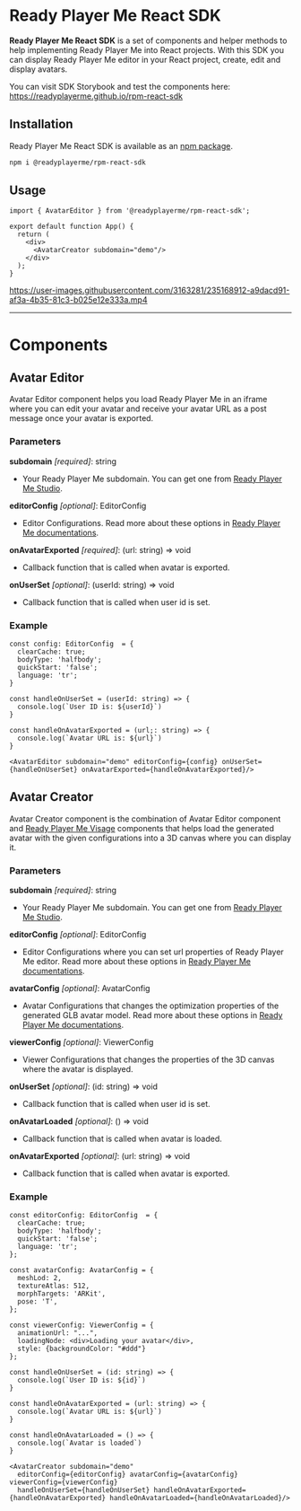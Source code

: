 # Ready Player Me React SDK

**Ready Player Me React SDK** is a set of components and helper methods to help implementing Ready Player Me into React projects. With this SDK you can display Ready Player Me editor in your React project, create, edit and display avatars.

You can visit SDK Storybook and test the components here: https://readyplayerme.github.io/rpm-react-sdk

## Installation
Ready Player Me React SDK is available as an [npm package](https://www.npmjs.com/package/@readyplayerme/rpm-react-sdk).

```bash
npm i @readyplayerme/rpm-react-sdk
```

## Usage

```tsx
import { AvatarEditor } from '@readyplayerme/rpm-react-sdk';

export default function App() {
  return (
    <div>
      <AvatarCreator subdomain="demo"/>
    </div>
  );
}
```


https://user-images.githubusercontent.com/3163281/235168912-a9dacd91-af3a-4b35-81c3-b025e12e333a.mp4

---

# Components

## Avatar Editor

Avatar Editor component helps you load Ready Player Me in an iframe where you can edit your avatar and receive your avatar URL as a post message once your avatar is exported.

### Parameters

**subdomain** *[required]*: string 
- Your Ready Player Me subdomain. You can get one from [Ready Player Me Studio](https://studio.readyplayer.me/).

**editorConfig** *[optional]*: EditorConfig
- Editor Configurations. Read more about these options in [Ready Player Me documentations](https://docs.readyplayer.me/ready-player-me/integration-guides/web-and-native-integration/avatar-creator-integration#configuration-1).

**onAvatarExported** *[required]*: (url: string) => void
- Callback function that is called when avatar is exported.

**onUserSet** *[optional]*: (userId: string) => void
- Callback function that is called when user id is set.

### Example

```tsx
const config: EditorConfig  = {
  clearCache: true;
  bodyType: 'halfbody';
  quickStart: 'false';
  language: 'tr';
}

const handleOnUserSet = (userId: string) => {
  console.log(`User ID is: ${userId}`)
}

const handleOnAvatarExported = (url;: string) => {
  console.log(`Avatar URL is: ${url}`)
}

<AvatarEditor subdomain="demo" editorConfig={config} onUserSet={handleOnUserSet} onAvatarExported={handleOnAvatarExported}/>
```

## Avatar Creator

Avatar Creator component is the combination of Avatar Editor component and [Ready Player Me Visage](https://github.com/readyplayerme/visage) components that helps load the generated avatar with the given configurations into a 3D canvas where you can display it.

### Parameters

**subdomain** *[required]*: string
- Your Ready Player Me subdomain. You can get one from [Ready Player Me Studio](https://studio.readyplayer.me).

**editorConfig** *[optional]*: EditorConfig
- Editor Configurations where you can set url properties of Ready Player Me editor. Read more about these options in [Ready Player Me documentations](https://docs.readyplayer.me/ready-player-me/integration-guides/web-and-native-integration/avatar-creator-integration#configuration-1).

**avatarConfig** *[optional]*: AvatarConfig
- Avatar Configurations that changes the optimization properties of the generated GLB avatar model. Read more about these options in [Ready Player Me documentations](https://docs.readyplayer.me/ready-player-me/api-reference/avatar-rest-api/get-3d-avatars).

**viewerConfig** *[optional]*: ViewerConfig
- Viewer Configurations that changes the properties of the 3D canvas where the avatar is displayed.

**onUserSet** *[optional]*: (id: string) => void
- Callback function that is called when user id is set.

**onAvatarLoaded** *[optional]*: () => void
- Callback function that is called when avatar is loaded.

**onAvatarExported** *[optional]*: (url: string) => void
- Callback function that is called when avatar is exported.

### Example

```tsx
const editorConfig: EditorConfig  = {
  clearCache: true;
  bodyType: 'halfbody';
  quickStart: 'false';
  language: 'tr';
};

const avatarConfig: AvatarConfig = {
  meshLod: 2,
  textureAtlas: 512,
  morphTargets: 'ARKit',
  pose: 'T',
};

const viewerConfig: ViewerConfig = {
  animationUrl: "...",
  loadingNode: <div>Loading your avatar</div>,
  style: {backgroundColor: "#ddd"}
};

const handleOnUserSet = (id: string) => {
  console.log(`User ID is: ${id}`)
}

const handleOnAvatarExported = (url: string) => {
  console.log(`Avatar URL is: ${url}`)
}

const handleOnAvatarLoaded = () => {
  console.log(`Avatar is loaded`)
}

<AvatarCreator subdomain="demo" 
  editorConfig={editorConfig} avatarConfig={avatarConfig} viewerConfig={viewerConfig} 
  handleOnUserSet={handleOnUserSet} handleOnAvatarExported={handleOnAvatarExported} handleOnAvatarLoaded={handleOnAvatarLoaded}/>
```
